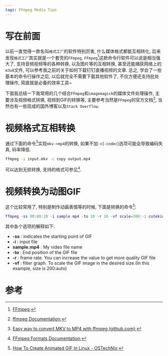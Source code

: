 ```yaml
---
tags: FFmpeg Media Tips
---
```


# 写在前面

以前一直觉得一款名叫`格式工厂`的软件特别厉害, 什么媒体格式都能互相转化, 后来发现`格式工厂`其实就是一个套壳的`FFmpeg`, `FFmpeg`[^1]这款命令行软件可以说是相当强大了, 支持音频视频等的各种转换, 以及图片等的互相转换, 甚至还能捕获网络上的`m3u8`文件, 可以参考我之前的关于如何下载钉钉直播视频的文章. 总之, 学会了一些基本的命令行操作之后, 以后就完全不需要下载其他软件了, 不仅方便还支持批处理操作, 简直就是必备的效率工具~



下面我总结一下我常用的几个结合`FFmpeg`和`imagemagick`的媒体文件处理操作, 主要涉及视频格式转换, 视频到GIF的转换等, 主要参考当然是`FFmpeg`的官方文档[^3], 当然也有一些现成的国外博客以及`Stack Overflow`.



# 视频格式互相转换

通过下面的命令[^2]实现`mkv->mp4`的转换, 如果不加`-c`(`-codec`)选项可能会导致编码失真, 码率降低.

```bash
ffmpeg -i input.mkv -c copy output.mp4
```

可以达到无损转换, 支持的格式可参见[^4].





# 视频转换为动图GIF

这个比较常用了, 特别是制作动画表情等的时候, 下面是转换的命令[^5]:

```lua
ffmpeg -ss 00:00:20 -i sample.mp4 -to 10 -r 10 -vf scale=200:-1 cutekid_cry.gif
```

其中各个选项的解释如下:

-   **-ss** : indicates the starting point of GIF
-   **-i** : input file
-   **sample.mp4** : My video file name
-   **-to** : End position of the GIF file
-   **-r** : frame rate. You can increase the value to get more quality GIF file
-   **-vf** : filter graph. To scale the GIF image in the desired size.(In this example, size is 200:auto)



# 参考

[^1]:[FFmpeg](https://ffmpeg.org/);
[^2]:[Easy way to convert MKV to MP4 with ffmpeg (github.com)](https://gist.github.com/jamesmacwhite/58aebfe4a82bb8d645a797a1ba975132);
[^3]:[ffmpeg Documentation](https://ffmpeg.org/ffmpeg-all.html);
[^4]:[FFmpeg Formats Documentation](https://ffmpeg.org/ffmpeg-formats.html#Description);
[^5]:[How To Create Animated GIF In Linux - OSTechNix](https://ostechnix.com/create-animated-gif-ubuntu-16-04/);